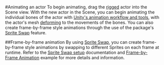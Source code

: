 #Animating an actor
To begin animating, drag the [rigged](CharacterRig.md) actor into the Scene view. With the new actor in the Scene, you can begin animating the individual bones of the actor with [Unity's animation workflow and tools](https://docs.unity3d.com/Manual/AnimationSection.html), with the actor's mesh [deforming](SpriteSkin.md) to the movements of the bones. You can also create frame-by-frame style animations through the use of the package's [Sprite Swap](SpriteSwapintro.md) feature.

##Frame-by-frame animation
By using [Sprite Swap](SpriteSwapIntro.md), you can create frame-by-frame style animations by swapping to different Sprites on each frame at runtime. Refer to the [Sprite Swap setup](SpriteSwapSetup.md) documentation and [Frame-by-Frame Animation](FFAnimation.md) example for more details and information. 
